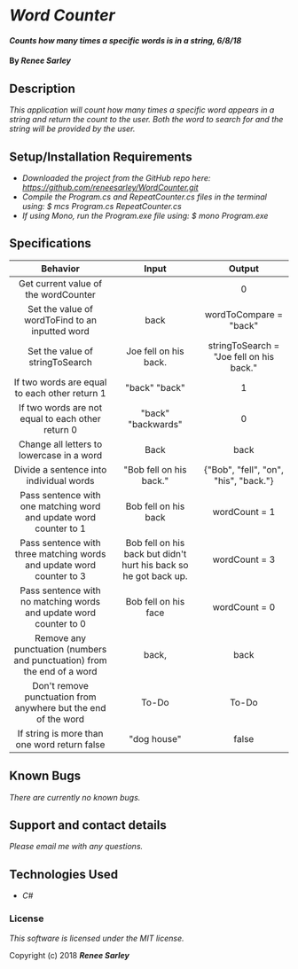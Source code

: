 # _Word Counter_

#### _Counts how many times a specific words is in a string, 6/8/18_

#### By _**Renee Sarley**_

## Description

_This application will count how many times a specific word appears in a string and return the count to the user._
_Both the word to search for and the string will be provided by the user._

## Setup/Installation Requirements

* _Downloaded the project from the GitHub repo here: https://github.com/reneesarley/WordCounter.git_
* _Compile the Program.cs and RepeatCounter.cs files in the terminal using: $ mcs Program.cs RepeatCounter.cs_
* _If using Mono, run the Program.exe file using: $ mono Program.exe_

## Specifications


|Behavior  |     Input     | Output|
|:----------:|:-------------:|:------:|
| Get current value of the wordCounter|  | 0 |
| Set the value of wordToFind to an inputted word | back  | wordToCompare = "back" |
| Set the value of stringToSearch| Joe fell on his back.  | stringToSearch = "Joe fell on his back."|
| If two words are equal to each other return 1| "back" "back" | 1 |
| If two words are not equal to each other return 0 | "back" "backwards" | 0 |
| Change all letters to lowercase in a word| Back | back|
| Divide a sentence into individual words | "Bob fell on his back." | {"Bob", "fell", "on", "his", "back."} |
| Pass sentence with one matching word and update word counter to 1| Bob fell on his back | wordCount = 1 |
| Pass sentence with three matching words and update word counter to 3| Bob fell on his back but didn't hurt his back so he got back up. | wordCount = 3 |
| Pass sentence with no matching words and update word counter to 0| Bob fell on his face | wordCount = 0 |
| Remove any punctuation (numbers and punctuation) from the end of a word | back, | back |
| Don't remove punctuation from anywhere but the end of the word | To-Do  | To-Do |
| If string is more than one word return false | "dog house" | false |


## Known Bugs

_There are currently no known bugs._

## Support and contact details

_Please email me with any questions._

## Technologies Used

* _C#_

### License

*This software is licensed under the MIT license.*

Copyright (c) 2018 **_Renee Sarley_**
